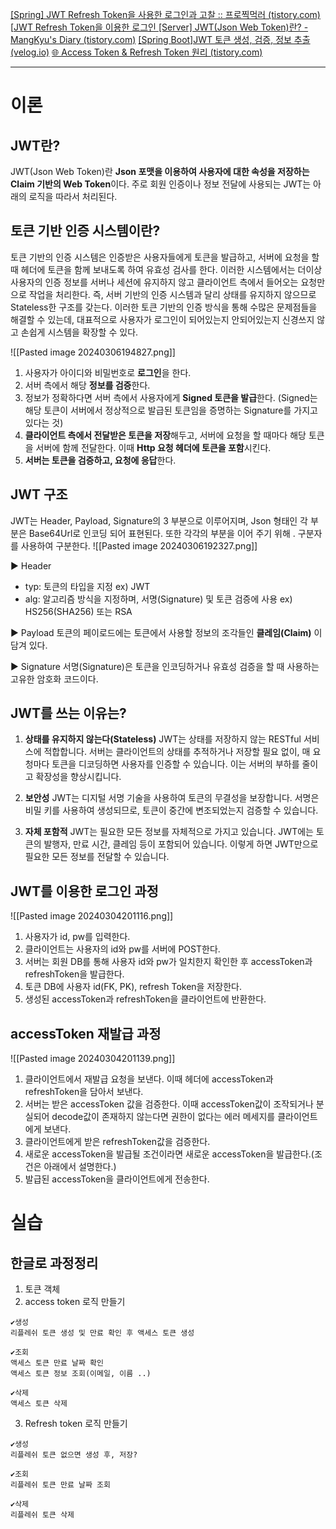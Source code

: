 [[Spring] JWT Refresh Token을 사용한 로그인과 고찰 :: 프로찍먹러 (tistory.com)](https://llshl.tistory.com/32)
[[JWT Refresh Token을 이용한 로그인 ](https://tae-jun.tistory.com/19)
[[Server] JWT(Json Web Token)란? - MangKyu's Diary (tistory.com)](https://mangkyu.tistory.com/56)
[[Spring Boot]JWT 토큰 생성, 검증, 정보 추출 (velog.io)](https://velog.io/@qazws78941/Spring-BootSecurity-JWT%EB%A1%9C-%EC%9D%B8%EC%A6%9D-%EB%B0%8F-%EC%9D%B8%EA%B0%80-1)
[🌐 Access Token & Refresh Token 원리 (tistory.com)](https://inpa.tistory.com/entry/WEB-%F0%9F%93%9A-Access-Token-Refresh-Token-%EC%9B%90%EB%A6%AC-feat-JWT)

----
# 이론
## JWT란?
JWT(Json Web Token)란 **Json 포맷을 이용하여 사용자에 대한 속성을 저장하는 Claim 기반의 Web Token**이다. 주로 회원 인증이나 정보 전달에 사용되는 JWT는 아래의 로직을 따라서 처리된다.


## 토큰 기반 인증 시스템이란?
토큰 기반의 인증 시스템은 인증받은 사용자들에게 토큰을 발급하고, 서버에 요청을 할 때 헤더에 토큰을 함께 보내도록 하여 유효성 검사를 한다. 이러한 시스템에서는 더이상 사용자의 인증 정보를 서버나 세션에 유지하지 않고 클라이언트 측에서 들어오는 요청만으로 작업을 처리한다. 즉, 서버 기반의 인증 시스템과 달리 상태를 유지하지 않으므로 Stateless한 구조를 갖는다. 이러한 토큰 기반의 인증 방식을 통해 수많은 문제점들을 해결할 수 있는데, 대표적으로 사용자가 로그인이 되어있는지 안되어있는지 신경쓰지 않고 손쉽게 시스템을 확장할 수 있다.

![[Pasted image 20240306194827.png]]

1. 사용자가 아이디와 비밀번호로 **로그인**을 한다.
2. 서버 측에서 해당 **정보를 검증**한다.
3. 정보가 정확하다면 서버 측에서 사용자에게 **Signed 토큰을 발급**한다. (Signed는 해당 토큰이 서버에서 정상적으로 발급된 토큰임을 증명하는 Signature를 가지고 있다는 것)
4. **클라이언트 측에서 전달받은 토큰을 저장**해두고, 서버에 요청을 할 때마다 해당 토큰을 서버에 함께 전달한다. 이때 **Http 요청 헤더에 토큰을 포함**시킨다.
5. **서버는 토큰을 검증하고, 요청에 응답**한다.


## JWT 구조
JWT는 Header, Payload, Signature의 3 부분으로 이루어지며, Json 형태인 각 부분은 Base64Url로 인코딩 되어 표현된다. 또한 각각의 부분을 이어 주기 위해 . 구분자를 사용하여 구분한다.
![[Pasted image 20240306192327.png]]

▶ Header
- typ: 토큰의 타입을 지정 ex) JWT
- alg: 알고리즘 방식을 지정하며, 서명(Signature) 및 토큰 검증에 사용 ex) HS256(SHA256) 또는 RSA

▶ Payload
토큰의 페이로드에는 토큰에서 사용할 정보의 조각들인 **클레임(Claim)** 이 담겨 있다. 


▶ Signature
서명(Signature)은 토큰을 인코딩하거나 유효성 검증을 할 때 사용하는 고유한 암호화 코드이다. 


## JWT를 쓰는 이유는?
1. **상태를 유지하지 않는다(Stateless)**
JWT는 상태를 저장하지 않는 RESTful 서비스에 적합합니다. 서버는 클라이언트의 상태를 추적하거나 저장할 필요 없이, 매 요청마다 토큰을 디코딩하면 사용자를 인증할 수 있습니다. 이는 서버의 부하를 줄이고 확장성을 향상시킵니다.

2. **보안성**
JWT는 디지털 서명 기술을 사용하여 토큰의 무결성을 보장합니다. 서명은 비밀 키를 사용하여 생성되므로, 토큰이 중간에 변조되었는지 검증할 수 있습니다.

3. **자체 포함적**
JWT는 필요한 모든 정보를 자체적으로 가지고 있습니다. JWT에는 토큰의 발행자, 만료 시간, 클레임 등이 포함되어 있습니다. 이렇게 하면 JWT만으로 필요한 모든 정보를 전달할 수 있습니다.


## JWT를 이용한 로그인 과정
![[Pasted image 20240304201116.png]]
1. 사용자가 id, pw를 입력한다.  
2. 클라이언트는 사용자의 id와 pw를 서버에 POST한다.  
3. 서버는 회원 DB를 통해 사용자 id와 pw가 일치한지 확인한 후 accessToken과 refreshToken을 발급한다.  
4. 토큰 DB에 사용자 id(FK, PK), refresh Token을 저장한다.  
5. 생성된 accessToken과 refreshToken을 클라이언트에 반환한다.

## accessToken 재발급 과정
![[Pasted image 20240304201139.png]]
1. 클라이언트에서 재발급 요청을 보낸다. 이때 헤더에 accessToken과 refreshToken을 담아서 보낸다.  
2. 서버는 받은 accessToken 값을 검증한다. 이때 accessToken값이 조작되거나 분실되어 decode값이 존재하지 않는다면 권한이 없다는 에러 메세지를 클라이언트에게 보낸다.  
3. 클라이언트에게 받은 refreshToken값을 검증한다.  
4. 새로운 accessToken을 발급될 조건이라면 새로운 accessToken을 발급한다.(조건은 아래에서 설명한다.)  
5. 발급된 accessToken을 클라이언트에게 전송한다.


# 실습

## 한글로 과정정리
1. 토큰 객체
2. access token 로직 만들기
```
✔생성 
리플레쉬 토큰 생성 및 만료 확인 후 액세스 토큰 생성

✔조회 
액세스 토큰 만료 날짜 확인
액세스 토큰 정보 조회(이메일, 이름 ..)

✔삭제
액세스 토큰 삭제

```
3. Refresh token 로직 만들기
```
✔생성 
리플레쉬 토큰 없으면 생성 후, 저장?

✔조회
리플레쉬 토큰 만료 날짜 조회

✔삭제
리플레쉬 토큰 삭제
```

